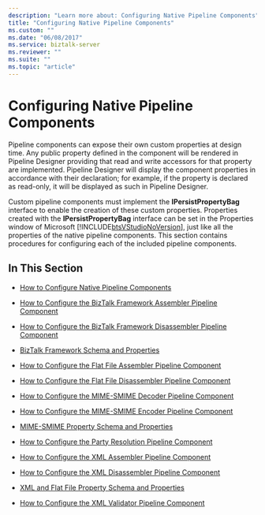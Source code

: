```yaml
---
description: "Learn more about: Configuring Native Pipeline Components"
title: "Configuring Native Pipeline Components"
ms.custom: ""
ms.date: "06/08/2017"
ms.service: biztalk-server
ms.reviewer: ""
ms.suite: ""
ms.topic: "article"
---
```

# Configuring Native Pipeline Components
Pipeline components can expose their own custom properties at design time. Any public property defined in the component will be rendered in Pipeline Designer providing that read and write accessors for that property are implemented. Pipeline Designer will display the component properties in accordance with their declaration; for example, if the property is declared as read-only, it will be displayed as such in Pipeline Designer.  
  
 Custom pipeline components must implement the **IPersistPropertyBag** interface to enable the creation of these custom properties. Properties created with the **IPersistPropertyBag** interface can be set in the Properties window of Microsoft [!INCLUDE[btsVStudioNoVersion](../includes/btsvstudionoversion-md.md)], just like all the properties of the native pipeline components. This section contains procedures for configuring each of the included pipeline components.  
  
## In This Section  
  
-   [How to Configure Native Pipeline Components](../core/how-to-configure-native-pipeline-components.md)  
  
-   [How to Configure the BizTalk Framework Assembler Pipeline Component](../core/how-to-configure-the-biztalk-framework-assembler-pipeline-component.md)  
  
-   [How to Configure the BizTalk Framework Disassembler Pipeline Component](../core/how-to-configure-the-biztalk-framework-disassembler-pipeline-component.md)  
  
-   [BizTalk Framework Schema and Properties](../core/biztalk-framework-schema-and-properties.md)  
  
-   [How to Configure the Flat File Assembler Pipeline Component](../core/how-to-configure-the-flat-file-assembler-pipeline-component.md)  
  
-   [How to Configure the Flat File Disassembler Pipeline Component](../core/how-to-configure-the-flat-file-disassembler-pipeline-component.md)  
  
-   [How to Configure the MIME-SMIME Decoder Pipeline Component](../core/how-to-configure-the-mime-smime-decoder-pipeline-component.md)  
  
-   [How to Configure the MIME-SMIME Encoder Pipeline Component](../core/how-to-configure-the-mime-smime-encoder-pipeline-component.md)  
  
-   [MIME-SMIME Property Schema and Properties](../core/mime-smime-property-schema-and-properties.md)  
  
-   [How to Configure the Party Resolution Pipeline Component](../core/how-to-configure-the-party-resolution-pipeline-component.md)  
  
-   [How to Configure the XML Assembler Pipeline Component](../core/how-to-configure-the-xml-assembler-pipeline-component.md)  
  
-   [How to Configure the XML Disassembler Pipeline Component](../core/how-to-configure-the-xml-disassembler-pipeline-component.md)  
  
-   [XML and Flat File Property Schema and Properties](../core/xml-and-flat-file-property-schema-and-properties.md)  
  
-   [How to Configure the XML Validator Pipeline Component](../core/how-to-configure-the-xml-validator-pipeline-component.md)

